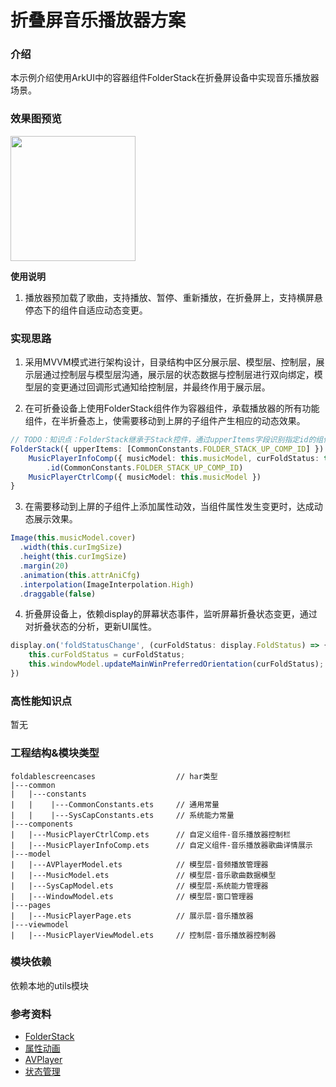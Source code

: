 # 折叠屏音乐播放器方案

### 介绍

本示例介绍使用ArkUI中的容器组件FolderStack在折叠屏设备中实现音乐播放器场景。

### 效果图预览

<img src="../../product/entry/src/main/resources/base/media/music_player.gif" width="200">

**使用说明**

1. 播放器预加载了歌曲，支持播放、暂停、重新播放，在折叠屏上，支持横屏悬停态下的组件自适应动态变更。

### 实现思路

1. 采用MVVM模式进行架构设计，目录结构中区分展示层、模型层、控制层，展示层通过控制层与模型层沟通，展示层的状态数据与控制层进行双向绑定，模型层的变更通过回调形式通知给控制层，并最终作用于展示层。

2. 在可折叠设备上使用FolderStack组件作为容器组件，承载播放器的所有功能组件，在半折叠态上，使需要移动到上屏的子组件产生相应的动态效果。
```typescript
// TODO：知识点：FolderStack继承于Stack控件，通过upperItems字段识别指定id的组件，自动避让折叠屏折痕区后移到上半屏
FolderStack({ upperItems: [CommonConstants.FOLDER_STACK_UP_COMP_ID] }) {
    MusicPlayerInfoComp({ musicModel: this.musicModel, curFoldStatus: this.curFoldStatus })
        .id(CommonConstants.FOLDER_STACK_UP_COMP_ID)
    MusicPlayerCtrlComp({ musicModel: this.musicModel })
}
```

3. 在需要移动到上屏的子组件上添加属性动效，当组件属性发生变更时，达成动态展示效果。
```typescript
Image(this.musicModel.cover)
  .width(this.curImgSize)
  .height(this.curImgSize)
  .margin(20)
  .animation(this.attrAniCfg)
  .interpolation(ImageInterpolation.High)
  .draggable(false)
```

4. 折叠屏设备上，依赖display的屏幕状态事件，监听屏幕折叠状态变更，通过对折叠状态的分析，更新UI属性。
```typescript
display.on('foldStatusChange', (curFoldStatus: display.FoldStatus) => {
    this.curFoldStatus = curFoldStatus;
    this.windowModel.updateMainWinPreferredOrientation(curFoldStatus);
})
```

### 高性能知识点

暂无

### 工程结构&模块类型

   ```
   foldablescreencases                  // har类型
   |---common
   |   |---constants
   |   |    |---CommonConstants.ets     // 通用常量
   |   |    |---SysCapConstants.ets     // 系统能力常量
   |---components
   |   |---MusicPlayerCtrlComp.ets      // 自定义组件-音乐播放器控制栏
   |   |---MusicPlayerInfoComp.ets      // 自定义组件-音乐播放器歌曲详情展示
   |---model
   |   |---AVPlayerModel.ets            // 模型层-音频播放管理器 
   |   |---MusicModel.ets               // 模型层-音乐歌曲数据模型 
   |   |---SysCapModel.ets              // 模型层-系统能力管理器 
   |   |---WindowModel.ets              // 模型层-窗口管理器 
   |---pages
   |   |---MusicPlayerPage.ets          // 展示层-音乐播放器 
   |---viewmodel
   |   |---MusicPlayerViewModel.ets     // 控制层-音乐播放器控制器
   ```

### 模块依赖

依赖本地的utils模块

### 参考资料

- [FolderStack](https://developer.huawei.com/consumer/cn/doc/harmonyos-references/ts-container-folderstack-0000001821000897)
- [属性动画](https://developer.huawei.com/consumer/cn/doc/harmonyos-references/ts-animatorproperty-0000001774281022)
- [AVPlayer](https://developer.huawei.com/consumer/cn/doc/harmonyos-guides/using-avplayer-for-playback-0000001820880265)
- [状态管理](https://developer.huawei.com/consumer/cn/doc/harmonyos-guides/3_2_u72b6_u6001_u7ba1_u7406-0000001774119938)